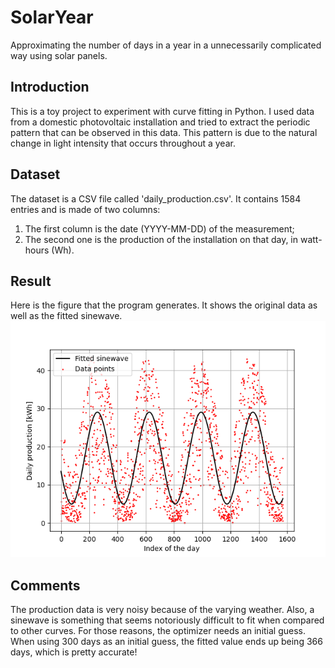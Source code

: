 # SolarYear
Approximating the number of days in a year in a unnecessarily complicated way using solar panels.

## Introduction
This is a toy project to experiment with curve fitting in Python. I used data from a domestic photovoltaic installation
and tried to extract the periodic pattern that can be observed in this data. This pattern is due to the natural
change in light intensity that occurs throughout a year.

## Dataset
The dataset is a CSV file called 'daily_production.csv'. It contains 1584 entries and is made of two columns:
1. The first column is the date (YYYY-MM-DD) of the measurement;
2. The second one is the production of the installation on that day, in watt-hours (Wh).

## Result
Here is the figure that the program generates. It shows the original data as well as the fitted sinewave.
![Image could not be found](./fit_data_comparison.png "Comparing the data and the fit")

## Comments
The production data is very noisy because of the varying weather. Also, a sinewave is something that seems notoriously
difficult to fit when compared to other curves. For those reasons, the optimizer needs an initial guess. When using 300
days as an initial guess, the fitted value ends up being 366 days, which is pretty accurate!